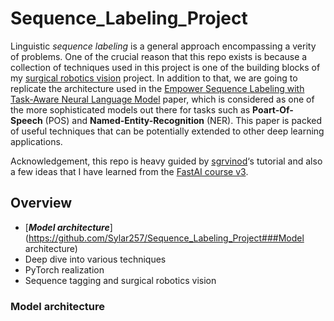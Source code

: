 # Sequence_Labeling_Project

Linguistic *sequence labeling* is a general approach encompassing a verity of problems. One of the crucial reason that this repo exists is because a collection of techniques used in this project is one of the building blocks of my [surgical robotics vision]() project. In addition to that, we are going to replicate the architecture used in the [Empower Sequence Labeling with Task-Aware Neural Language Model](https://arxiv.org/pdf/1709.04109.pdf) paper, which is considered as one of the more sophisticated models out there for tasks such as **Poart-Of-Speech** (POS) and **Named-Entity-Recognition** (NER). This paper is packed of useful techniques that can be potentially extended to other deep learning applications.

Acknowledgement, this repo is heavy guided by [sgrvinod](https://github.com/sgrvinod)‘s tutorial and also a few ideas that I have learned from the [FastAI course v3](https://course.fast.ai/).

## Overview

*   [***Model architecture***](https://github.com/Sylar257/Sequence_Labeling_Project###Model architecture) 
*   Deep dive into various techniques
*   PyTorch realization
*   Sequence tagging and surgical robotics vision

### Model architecture

